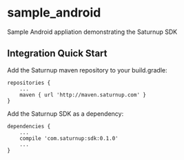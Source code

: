 # sample_android
Sample Android appliation demonstrating the Saturnup SDK

## Integration Quick Start

Add the Saturnup maven repository to your build.gradle:
```Gradle
repositories {
    ...
    maven { url 'http://maven.saturnup.com' }
}
```

Add the Saturnup SDK as a dependency:
```Gradle
dependencies {
    ...
    compile 'com.saturnup:sdk:0.1.0'
    ...
}
```
